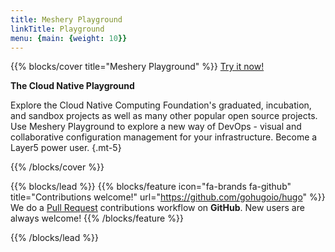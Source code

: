 ```yaml
---
title: Meshery Playground
linkTitle: Playground
menu: {main: {weight: 10}}
---
```


{{% blocks/cover title="Meshery Playground" %}}
[Try it now!](https://play.meshery.io)

**The Cloud Native Playground**

Explore the Cloud Native Computing Foundation's graduated, incubation, and sandbox projects as well as many other popular open source projects. Use Meshery Playground to explore a new way of DevOps - visual and collaborative configuration management for your infrastructure.
Become a Layer5 power user.
{.mt-5}


{{% /blocks/cover %}}


{{% blocks/lead %}}
{{% blocks/feature icon="fa-brands fa-github" title="Contributions welcome!" url="https://github.com/gohugoio/hugo" %}}
We do a [Pull Request](https://github.com/gohugoio/hugo/pulls) contributions workflow on **GitHub**. New users are always welcome!
{{% /blocks/feature %}}


{{% /blocks/lead %}} 
